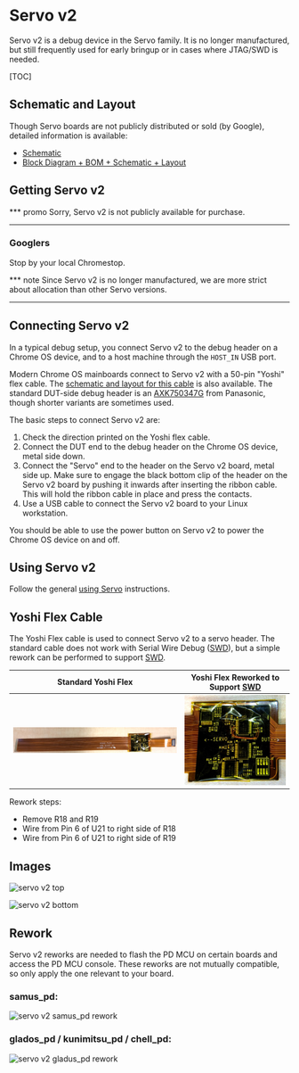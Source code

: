 # Servo v2

Servo v2 is a debug device in the Servo family. It is no longer manufactured,
but still frequently used for early bringup or in cases where JTAG/SWD is
needed.

[TOC]

## Schematic and Layout

Though Servo boards are not publicly distributed or sold (by Google), detailed
information is available:

*   [Schematic][servo_v2_schematic]
*   [Block Diagram + BOM + Schematic + Layout][servo_v2_diagram_layout]

## Getting Servo v2

*** promo
Sorry, Servo v2 is not publicly available for purchase.
***

### Googlers

Stop by your local Chromestop.

*** note
Since Servo v2 is no longer manufactured, we are more strict about allocation
than other Servo versions.
***

## Connecting Servo v2

In a typical debug setup, you connect Servo v2 to the debug header on a Chrome
OS device, and to a host machine through the `HOST_IN` USB port.

Modern Chrome OS mainboards connect to Servo v2 with a 50-pin "Yoshi" flex
cable. The [schematic and layout for this cable][yoshi_flex] is also available.
The standard DUT-side debug header is an [AXK750347G] from Panasonic, though
shorter variants are sometimes used.

The basic steps to connect Servo v2 are:

1.  Check the direction printed on the Yoshi flex cable.
1.  Connect the DUT end to the debug header on the Chrome OS device, metal side
    down.
1.  Connect the "Servo" end to the header on the Servo v2 board, metal side up.
    Make sure to engage the black bottom clip of the header on the Servo v2
    board by pushing it inwards after inserting the ribbon cable. This will
    hold the ribbon cable in place and press the contacts.
1.  Use a USB cable to connect the Servo v2 board to your Linux workstation.

You should be able to use the power button on Servo v2 to power the Chrome OS
device on and off.

## Using Servo v2

Follow the general [using Servo] instructions.

## Yoshi Flex Cable

The Yoshi Flex cable is used to connect Servo v2 to a servo header. The
standard cable does not work with Serial Wire Debug ([SWD]), but a simple rework
can be performed to support [SWD].

Standard Yoshi Flex    | Yoshi Flex Reworked to Support [SWD]
---------------------- | -------------------------------------
![Standard Yoshi Flex] | ![Yoshi Flex Reworked to Support SWD]

Rework steps:

*   Remove R18 and R19
*   Wire from Pin 6 of U21 to right side of R18
*   Wire from Pin 6 of U21 to right side of R19

## Images

![servo v2 top](https://www.chromium.org/_/rsrc/1410554530438/chromium-os/servo/servo_v2_top.jpg)

![servo v2 bottom](https://www.chromium.org/_/rsrc/1410554549536/chromium-os/servo/servo_v2_bot.jpg)

## Rework

Servo v2 reworks are needed to flash the PD MCU on certain boards and access
the PD MCU console. These reworks are not mutually compatible, so only apply
the one relevant to your board.

### samus_pd:

![servo v2 samus_pd rework](https://www.chromium.org/chromium-os/servo/image00.jpg)

### glados_pd / kunimitsu_pd / chell_pd:

![servo v2 gladus_pd rework](https://www.chromium.org/_/rsrc/1446080772852/chromium-os/servo/IMG_20151019_085815%20%281%29%20%281%29.jpg)

[Servo V2 block diagram, BOM, schematic and layout]: https://www.chromium.org/chromium-os/servo/chromium_os_servo_v2.tar.gz
[AXK750347G]: http://www3.panasonic.biz/ac/ae/search_num/index.jsp?c=detail&part_no=AXK750347G
[yoshi_flex]: https://www.chromium.org/chromium-os/servo/chromium_os_yoshi_flex.tar.gz
[servo_v2_schematic]: https://www.chromium.org/chromium-os/servo/810-10010-03_20120227_servo_SCH_0.pdf
[servo_v2_diagram_layout]: https://commondatastorage.googleapis.com/chromeos-localmirror/distfiles/chromium_os_servo_v2.tar.gz
[using Servo]: ./servo.md#using-servo
[Standard Yoshi Flex]: ./images/yoshi_flex.jpg
[Yoshi Flex Reworked to Support SWD]: ./images/yoshi_flex_swd_rework.jpg
[SWD]: https://developer.arm.com/architectures/cpu-architecture/debug-visibility-and-trace/coresight-architecture/serial-wire-debug
